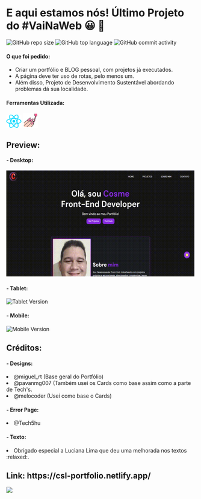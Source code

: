 # E aqui estamos nós! Último Projeto do #VaiNaWeb :grinning: :purple_heart:

![GitHub repo size](https://img.shields.io/github/repo-size/cosme7/Portfolio?color=purple&style=plastic)
![GitHub top language](https://img.shields.io/github/languages/top/cosme7/Portfolio?color=purple&style=plastic)
![GitHub commit activity](https://img.shields.io/github/commit-activity/w/cosme7/Portfolio?color=purple&style=plastic)

#### O que foi pedido:
- Criar um portfólio e BLOG pessoal, com projetos já executados.
- A página deve ter uso de rotas, pelo menos um.
- Além disso, Projeto de Desenvolvimento Sustentável abordando problemas dá sua localidade.

#### Ferramentas Utilizada:

<div>
   <img width="40" src="src/Assets/tech_04.svg" alt="React" title="React"/>
   <img width="40" src="src/Assets/tech_05.svg" alt="Styled-Components" title="Styled-Components"/>
</div>
  
## Preview:
#### - Desktop:
<img width="500" src="src/Assets/Demo/GIF_Desktop.gif" alt="Desktop Version" title="Desktop Version"/>

#### - Tablet:
<img src="src/Assets/Demo/GIF_Tablet.gif" alt="Tablet Version" title="Tablet Version"/>

#### - Mobile:
<img src="src/Assets/Demo/GIF_Mobile.gif" alt="Mobile Version" title="Mobile Version"/>

## Créditos:
<h4>- Designs:</h4> 
<li>@miguel_rt (Base geral do Portfólio)</li> 
<li>@pavanmg007 (Também usei os Cards como base assim como a parte de Tech's.</li>
<li>@melocoder (Usei como base o Cards)</li>

<h4>- Error Page:</h4> 
<li>@Tech5hu</li>

<h4>- Texto:</h4> 
<li>Obrigado especial a Luciana Lima que deu uma melhorada nos textos :relaxed:.</li>

<h2>Link: https://csl-portfolio.netlify.app/</h2>

<a align="center" href="https://www.linkedin.com/in/cosme-da-silva-leite-08baa3219/" target="_blank"><img src="https://img.shields.io/badge/-LinkedIn-%230077B5?style=for-the-badge&logo=linkedin&logoColor=white" target="_blank"></a>
